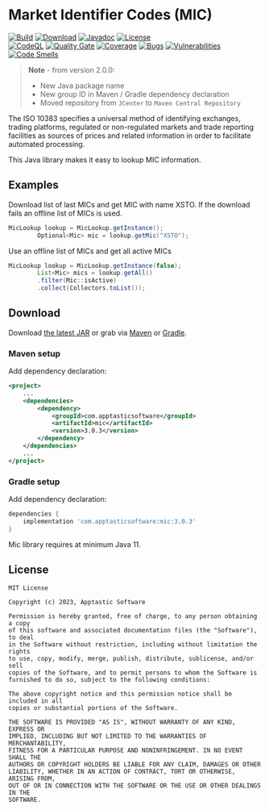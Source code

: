 Market Identifier Codes (MIC)
=============================

[![Build](https://github.com/w3stling/mic/actions/workflows/build.yml/badge.svg)](https://github.com/w3stling/mic/actions/workflows/build.yml)
[![Download](https://img.shields.io/badge/download-3.0.3-brightgreen.svg)](https://central.sonatype.com/artifact/com.apptasticsoftware/mic/3.0.3/overview)
[![Javadoc](https://img.shields.io/badge/javadoc-3.0.3-blue.svg)](https://w3stling.github.io/mic/javadoc/3.0.3)
[![License](http://img.shields.io/:license-MIT-blue.svg?style=flat-round)](http://apptastic-software.mit-license.org)   
[![CodeQL](https://github.com/w3stling/mic/actions/workflows/codeql-analysis.yml/badge.svg)](https://github.com/w3stling/mic/actions/workflows/codeql-analysis.yml)
[![Quality Gate](https://sonarcloud.io/api/project_badges/measure?project=w3stling_mic&metric=alert_status)](https://sonarcloud.io/summary/new_code?id=w3stling_mic)
[![Coverage](https://sonarcloud.io/api/project_badges/measure?project=w3stling_mic&metric=coverage)](https://sonarcloud.io/summary/new_code?id=w3stling_mic)
[![Bugs](https://sonarcloud.io/api/project_badges/measure?project=w3stling_mic&metric=bugs)](https://sonarcloud.io/summary/new_code?id=w3stling_mic)
[![Vulnerabilities](https://sonarcloud.io/api/project_badges/measure?project=w3stling_mic&metric=vulnerabilities)](https://sonarcloud.io/summary/new_code?id=w3stling_mic)
[![Code Smells](https://sonarcloud.io/api/project_badges/measure?project=w3stling_mic&metric=code_smells)](https://sonarcloud.io/summary/new_code?id=w3stling_mic)

> **Note** - from version 2.0.0:
> * New Java package name
> * New group ID in Maven / Gradle dependency declaration
> * Moved repository from `JCenter` to `Maven Central Repository`

The ISO 10383 specifies a universal method of identifying exchanges, trading platforms, regulated or non-regulated markets and trade reporting facilities as sources of prices and related information in order to facilitate automated processing.

This Java library makes it easy to lookup MIC information.

Examples
--------
Download list of last MICs and get MIC with name XSTO. If the download fails an offline list of MICs is used.
```java
MicLookup lookup = MicLookup.getInstance();
        Optional<Mic> mic = lookup.getMic("XSTO");
```

Use an offline list of MICs and get all active MICs
```java
MicLookup lookup = MicLookup.getInstance(false);
        List<Mic> mics = lookup.getAll()
        .filter(Mic::isActive)
        .collect(Collectors.toList());
```


Download
--------

Download [the latest JAR][1] or grab via [Maven][2] or [Gradle][3].

### Maven setup
Add dependency declaration:
```xml
<project>
    ...
    <dependencies>
        <dependency>
            <groupId>com.apptasticsoftware</groupId>
            <artifactId>mic</artifactId>
            <version>3.0.3</version>
        </dependency>
    </dependencies>
    ...
</project>
```

### Gradle setup
Add dependency declaration:
```groovy
dependencies {
    implementation 'com.apptasticsoftware:mic:3.0.3'
}
```

Mic library requires at minimum Java 11.

License
-------

    MIT License
    
    Copyright (c) 2023, Apptastic Software
    
    Permission is hereby granted, free of charge, to any person obtaining a copy
    of this software and associated documentation files (the "Software"), to deal
    in the Software without restriction, including without limitation the rights
    to use, copy, modify, merge, publish, distribute, sublicense, and/or sell
    copies of the Software, and to permit persons to whom the Software is
    furnished to do so, subject to the following conditions:
    
    The above copyright notice and this permission notice shall be included in all
    copies or substantial portions of the Software.
    
    THE SOFTWARE IS PROVIDED "AS IS", WITHOUT WARRANTY OF ANY KIND, EXPRESS OR
    IMPLIED, INCLUDING BUT NOT LIMITED TO THE WARRANTIES OF MERCHANTABILITY,
    FITNESS FOR A PARTICULAR PURPOSE AND NONINFRINGEMENT. IN NO EVENT SHALL THE
    AUTHORS OR COPYRIGHT HOLDERS BE LIABLE FOR ANY CLAIM, DAMAGES OR OTHER
    LIABILITY, WHETHER IN AN ACTION OF CONTRACT, TORT OR OTHERWISE, ARISING FROM,
    OUT OF OR IN CONNECTION WITH THE SOFTWARE OR THE USE OR OTHER DEALINGS IN THE
    SOFTWARE.


[1]: https://central.sonatype.com/artifact/com.apptasticsoftware/mic/3.0.3/overview
[2]: https://maven.apache.org
[3]: https://gradle.org